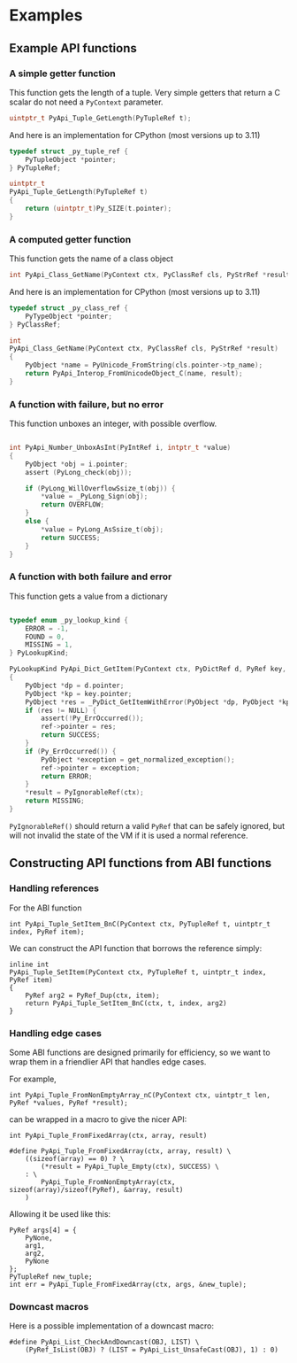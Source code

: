 # Examples

## Example API functions

### A simple getter function

This function gets the length of a tuple.
Very simple getters that return a C scalar do not need a `PyContext` parameter.

```C
uintptr_t PyApi_Tuple_GetLength(PyTupleRef t);
```

And here is an implementation for CPython (most versions up to 3.11)
```C
typedef struct _py_tuple_ref {
    PyTupleObject *pointer;
} PyTupleRef;

uintptr_t 
PyApi_Tuple_GetLength(PyTupleRef t)
{
    return (uintptr_t)Py_SIZE(t.pointer);
}

```

### A computed getter function

This function gets the name of a class object
```C
int PyApi_Class_GetName(PyContext ctx, PyClassRef cls, PyStrRef *result);
```

And here is an implementation for CPython (most versions up to 3.11)
```C
typedef struct _py_class_ref {
    PyTypeObject *pointer;
} PyClassRef;

int
PyApi_Class_GetName(PyContext ctx, PyClassRef cls, PyStrRef *result)
{
    PyObject *name = PyUnicode_FromString(cls.pointer->tp_name);
    return PyApi_Interop_FromUnicodeObject_C(name, result);
}
```

### A function with failure, but no error

This function unboxes an integer, with possible overflow.
```C

int PyApi_Number_UnboxAsInt(PyIntRef i, intptr_t *value)
{
    PyObject *obj = i.pointer;
    assert (PyLong_check(obj));

    if (PyLong_WillOverflowSsize_t(obj)) {
        *value = _PyLong_Sign(obj);
        return OVERFLOW;
    }
    else {
        *value = PyLong_AsSsize_t(obj);
        return SUCCESS;
    }
}
```

### A function with both failure and error

This function gets a value from a dictionary

```C

typedef enum _py_lookup_kind {
    ERROR = -1,
    FOUND = 0,
    MISSING = 1,
} PyLookupKind;

PyLookupKind PyApi_Dict_GetItem(PyContext ctx, PyDictRef d, PyRef key, PyRef *result)
{
    PyObject *dp = d.pointer;
    PyObject *kp = key.pointer;
    PyObject *res = _PyDict_GetItemWithError(PyObject *dp, PyObject *kp);
    if (res != NULL) {
        assert(!Py_ErrOccurred());
        ref->pointer = res;
        return SUCCESS;
    }
    if (Py_ErrOccurred()) {
        PyObject *exception = get_normalized_exception();
        ref->pointer = exception;
        return ERROR;
    }
    *result = PyIgnorableRef(ctx);
    return MISSING;
}
```

`PyIgnorableRef()` should return a valid `PyRef` that can be safely ignored,
but will not invalid the state of the VM if it is used a normal reference.

## Constructing API functions from ABI functions

### Handling references

For the ABI function
```
int PyApi_Tuple_SetItem_BnC(PyContext ctx, PyTupleRef t, uintptr_t index, PyRef item);
```

We can construct the API function that borrows the reference simply:
```
inline int
PyApi_Tuple_SetItem(PyContext ctx, PyTupleRef t, uintptr_t index, PyRef item)
{
    PyRef arg2 = PyRef_Dup(ctx, item);
    return PyApi_Tuple_SetItem_BnC(ctx, t, index, arg2)
}
```

### Handling edge cases

Some ABI functions are designed primarily for efficiency, so we
want to wrap them in a friendlier API that handles edge cases.

For example,
```
int PyApi_Tuple_FromNonEmptyArray_nC(PyContext ctx, uintptr_t len, PyRef *values, PyRef *result);
```
can be wrapped in a macro to give the nicer API:
```
int PyApi_Tuple_FromFixedArray(ctx, array, result)
```

```
#define PyApi_Tuple_FromFixedArray(ctx, array, result) \
    ((sizeof(array) == 0) ? \
        (*result = PyApi_Tuple_Empty(ctx), SUCCESS) \
    : \
        PyApi_Tuple_FromNonEmptyArray(ctx, sizeof(array)/sizeof(PyRef), &array, result)
    )
```
Allowing it be used like this:
```
PyRef args[4] = {
    PyNone,
    arg1,
    arg2,
    PyNone
};
PyTupleRef new_tuple;
int err = PyApi_Tuple_FromFixedArray(ctx, args, &new_tuple);
```


### Downcast macros

Here is a possible implementation of a downcast macro:
```
#define PyApi_List_CheckAndDowncast(OBJ, LIST) \
    (PyRef_IsList(OBJ) ? (LIST = PyApi_List_UnsafeCast(OBJ), 1) : 0)
```

